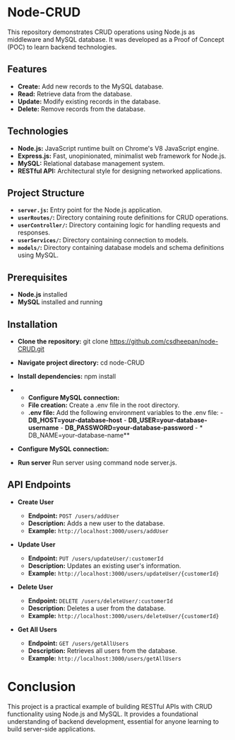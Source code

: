 # Node-CRUD

This repository demonstrates CRUD operations using Node.js as middleware and MySQL database. It was developed as a Proof of Concept (POC) to learn backend technologies.

## Features

- **Create:** Add new records to the MySQL database.
- **Read:** Retrieve data from the database.
- **Update:** Modify existing records in the database.
- **Delete:** Remove records from the database.

## Technologies

- **Node.js:** JavaScript runtime built on Chrome's V8 JavaScript engine.
- **Express.js:** Fast, unopinionated, minimalist web framework for Node.js.
- **MySQL:** Relational database management system.
- **RESTful API:** Architectural style for designing networked applications.

## Project Structure

- **`server.js`:** Entry point for the Node.js application.
- **`userRoutes/`:** Directory containing route definitions for CRUD operations.
- **`userController/`:** Directory containing logic for handling requests and responses.
- **`userServices/`:**  Directory containing connection to models.
- **`models/`:** Directory containing database models and schema definitions using MySQL.

## Prerequisites

- **Node.js** installed
- **MySQL** installed and running

## Installation

- **Clone the repository:** git clone https://github.com/csdheepan/node-CRUD.git
- **Navigate project directory:** cd node-CRUD
- **Install dependencies:** npm install
- - **Configure MySQL connection:**
  - **File creation:** Create a .env file in the root directory.
  - **.env file:** Add the following environment variables to the .env file:
                  - **DB_HOST=your-database-host**
                  - **DB_USER=your-database-username**
                  - **DB_PASSWORD=your-database-password**
                  - * DB_NAME=your-database-name**
- **Configure MySQL connection:** 
 
 
     
- **Run server** Run server using command node server.js.

 
## API Endpoints

- **Create User**
  - **Endpoint:** `POST /users/addUser`
  - **Description:** Adds a new user to the database.
  - **Example:** `http://localhost:3000/users/addUser`

- **Update User**
  - **Endpoint:** `PUT /users/updateUser/:customerId`
  - **Description:** Updates an existing user's information.
  - **Example:** `http://localhost:3000/users/updateUser/{customerId}`

- **Delete User**
  - **Endpoint:** `DELETE /users/deleteUser/:customerId`
  - **Description:** Deletes a user from the database.
  - **Example:** `http://localhost:3000/users/deleteUser/{customerId}`

- **Get All Users**
  - **Endpoint:** `GET /users/getAllUsers`
  - **Description:** Retrieves all users from the database.
  - **Example:** `http://localhost:3000/users/getAllUsers`


# Conclusion

This project is a practical example of building RESTful APIs with CRUD functionality using Node.js and MySQL.
It provides a foundational understanding of backend development, essential for anyone learning to build server-side applications.

